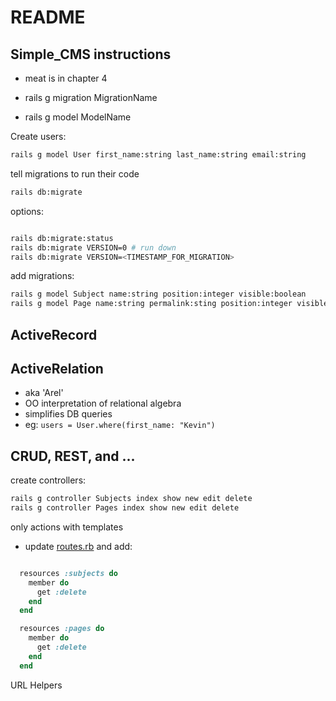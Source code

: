 # README

## Simple_CMS instructions

- meat is in chapter 4



- rails g migration MigrationName

- rails g model ModelName

Create users:

```bash
rails g model User first_name:string last_name:string email:string
```

tell migrations to run their code

```bash
rails db:migrate
```

options:

```bash

rails db:migrate:status
rails db:migrate VERSION=0 # run down
rails db:migrate VERSION=<TIMESTAMP_FOR_MIGRATION>

```

add migrations:

```bash
rails g model Subject name:string position:integer visible:boolean
rails g model Page name:string permalink:sting position:integer visible:boolean content:text
```


## ActiveRecord

## ActiveRelation

- aka 'Arel'
- OO interpretation of relational algebra
- simplifies DB queries
- eg: `users = User.where(first_name: "Kevin")`


## CRUD, REST, and ...

create controllers:

```bash
rails g controller Subjects index show new edit delete
rails g controller Pages index show new edit delete
```

only actions with templates


- update [routes.rb](config/routes.rb) and add:

```ruby 

  resources :subjects do
    member do
      get :delete
    end
  end

  resources :pages do
    member do
      get :delete
    end
  end
  ```

  URL Helpers

  